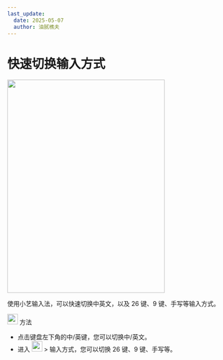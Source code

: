 ```yaml
---
last_update:
  date: 2025-05-07
  author: 油腻樵夫
---
```


# 快速切换输入方式

<img src="https://tips-p01-drcn.dbankcdn.cn/MODEL/EMUI/C00B030/resource/card/202505221hzqiz/zh-cn/image/figure/10143300_f001_InputMethod.png" width="360" height="486"/>


使用小艺输入法，可以快速切换中英文，以及 26 键、9 键、手写等输入方式。

<img src="https://tips-p01-drcn.dbankcdn.cn/MODEL/EMUI/C00B030/resource/card/202503041becsx/zh-cn/image/common/buttons/fig_method.png" width="24" height="24"/> 方法

+   点击键盘左下角的中/英键，您可以切换中/英文。
+   进入 <img src="https://tips-p01-drcn.dbankcdn.cn/MODEL/EMUI/C00B030/resource/card/202505221hzqiz/zh-cn/image/common/buttons/AI_keyboard.png" width="24" height="24"/> > 输入方式，您可以切换 26 键、9 键、手写等。

